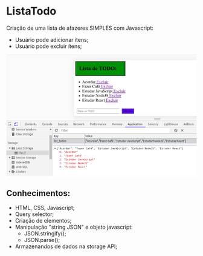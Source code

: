 # ListaTodo
Criação de uma lista de afazeres SIMPLES com Javascript:

* Usuário pode adicionar ítens;
* Usuário pode excluir ítens;

![](print.png)

## Conhecimentos:
* HTML, CSS, Javascript;
* Query selector;
* Criação de elementos;
* Manipulação "string JSON" e objeto javascript:
    - JSON.stringify();
    - JSON.parse();
* Armazenandos de dados na storage API;